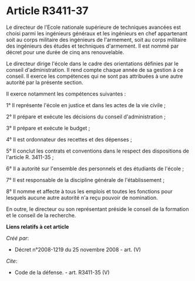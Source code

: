 # Article R3411-37

Le directeur de l'Ecole nationale supérieure de techniques avancées est choisi parmi les ingénieurs généraux et les
ingénieurs en chef appartenant soit au corps militaire des ingénieurs de l'armement, soit au corps militaire des ingénieurs
des études et techniques d'armement. Il est nommé par décret pour une durée de cinq ans renouvelable. 

Le directeur dirige l'école dans le cadre des orientations définies par le conseil d'administration. Il rend compte chaque
année de sa gestion à ce conseil. Il exerce les compétences qui ne sont pas attribuées à une autre autorité par la présente
section. 

Il exerce notamment les compétences suivantes : 

1° Il représente l'école en justice et dans les actes de la vie civile ; 

2° Il prépare et exécute les décisions du conseil d'administration ; 

3° Il prépare et exécute le budget ; 

4° Il est ordonnateur des recettes et des dépenses ; 

5° Il conclut les contrats et conventions dans le respect des dispositions de l'article R. 3411-35 ; 

6° Il a autorité sur l'ensemble des personnels et des étudiants de l'école ; 

7° Il est responsable de la discipline générale de l'établissement ; 

8° Il nomme et affecte à tous les emplois et toutes les fonctions pour lesquels aucune autre autorité n'a reçu pouvoir de
nomination. 

En outre, le directeur ou son représentant préside le conseil de la formation et le conseil de la recherche.

**Liens relatifs à cet article**

_Créé par_:

  - Décret n°2008-1219 du 25 novembre 2008 - art. (V)

_Cite_:

  - Code de la défense. - art. R3411-35 (V)
